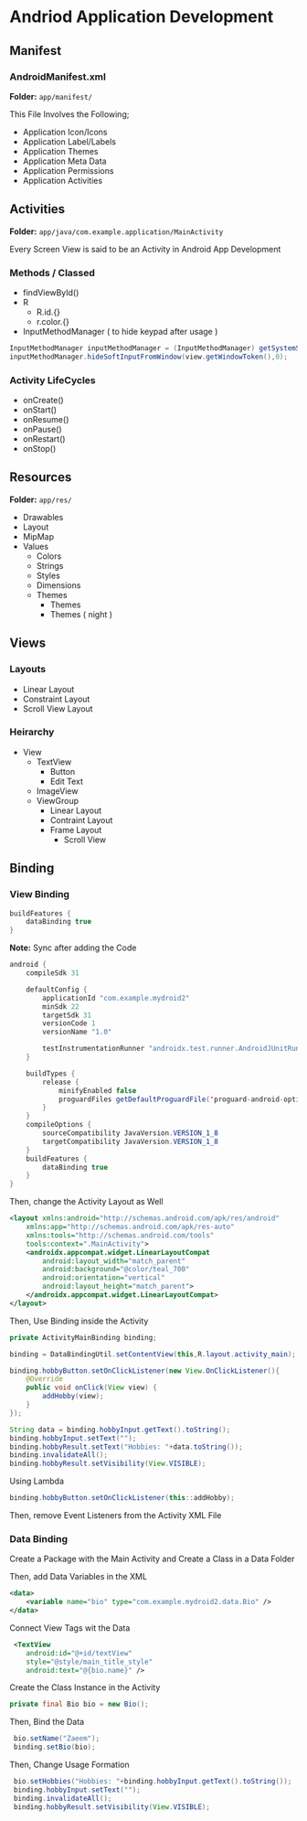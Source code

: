 # Andriod Application Development

## Manifest

### AndroidManifest.xml

**Folder:** `app/manifest/`

This File Involves the Following;

- Application Icon/Icons
- Application Label/Labels
- Application Themes
- Application Meta Data
- Application Permissions
- Application Activities


## Activities

**Folder:** `app/java/com.example.application/MainActivity`

Every Screen View is said to be an Activity in Android App Development

### Methods / Classed

- findViewById()
- R
	- R.id.{}
	- r.color.{}
- InputMethodManager ( to hide keypad after usage )
```java
InputMethodManager inputMethodManager = (InputMethodManager) getSystemService(Context.INPUT_METHOD_SERVICE);
inputMethodManager.hideSoftInputFromWindow(view.getWindowToken(),0);
```

### Activity LifeCycles

- onCreate()
- onStart()
- onResume()
- onPause()
- onRestart()
- onStop()


## Resources

**Folder:** `app/res/`

- Drawables
- Layout
- MipMap
- Values
	- Colors
	- Strings
	- Styles
	- Dimensions
	- Themes
		- Themes
		- Themes ( night )

## Views

### Layouts

- Linear Layout
- Constraint Layout
- Scroll View Layout

### Heirarchy

- View
	- TextView
		- Button
		- Edit Text
	- ImageView
	- ViewGroup
		- Linear Layout
		- Contraint Layout
		- Frame Layout
			- Scroll View

## Binding

### View Binding

```java
buildFeatures {
    dataBinding true
}
```

**Note:** Sync after adding the Code

```java
android {
    compileSdk 31

    defaultConfig {
        applicationId "com.example.mydroid2"
        minSdk 22
        targetSdk 31
        versionCode 1
        versionName "1.0"

        testInstrumentationRunner "androidx.test.runner.AndroidJUnitRunner"
    }

    buildTypes {
        release {
            minifyEnabled false
            proguardFiles getDefaultProguardFile('proguard-android-optimize.txt'), 'proguard-rules.pro'
        }
    }
    compileOptions {
        sourceCompatibility JavaVersion.VERSION_1_8
        targetCompatibility JavaVersion.VERSION_1_8
    }
    buildFeatures {
        dataBinding true
    }
}
```

Then, change the Activity Layout as Well

```xml
<layout xmlns:android="http://schemas.android.com/apk/res/android"
    xmlns:app="http://schemas.android.com/apk/res-auto"
    xmlns:tools="http://schemas.android.com/tools"
    tools:context=".MainActivity">
    <androidx.appcompat.widget.LinearLayoutCompat
        android:layout_width="match_parent"
        android:background="@color/teal_700"
        android:orientation="vertical"
        android:layout_height="match_parent">
    </androidx.appcompat.widget.LinearLayoutCompat>
</layout>
```

Then, Use Binding inside the Activity

```java
private ActivityMainBinding binding;
```

```java
binding = DataBindingUtil.setContentView(this,R.layout.activity_main);

binding.hobbyButton.setOnClickListener(new View.OnClickListener(){
    @Override
    public void onClick(View view) {
        addHobby(view);
    }
});
```

```java
String data = binding.hobbyInput.getText().toString();
binding.hobbyInput.setText("");
binding.hobbyResult.setText("Hobbies: "+data.toString());
binding.invalidateAll();
binding.hobbyResult.setVisibility(View.VISIBLE);
```

Using Lambda

```java
binding.hobbyButton.setOnClickListener(this::addHobby);
```

Then, remove Event Listeners from the Activity XML File

### Data Binding

Create a Package with the Main Activity and Create a Class in a Data Folder

Then, add Data Variables in the XML

```xml
<data>
    <variable name="bio" type="com.example.mydroid2.data.Bio" />
</data>
```

Connect View Tags wit the Data

```xml
 <TextView
    android:id="@+id/textView"
    style="@style/main_title_style"
    android:text="@{bio.name}" />
```

Create the Class Instance in the Activity

```java
private final Bio bio = new Bio();
```

Then, Bind the Data 

```java
 bio.setName("Zaeem");
 binding.setBio(bio);
```

Then, Change Usage Formation

```java
 bio.setHobbies("Hobbies: "+binding.hobbyInput.getText().toString());
 binding.hobbyInput.setText("");
 binding.invalidateAll();
 binding.hobbyResult.setVisibility(View.VISIBLE);
```